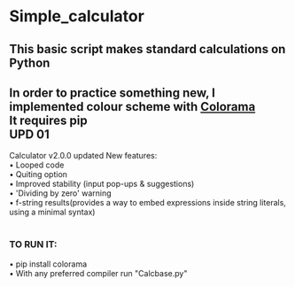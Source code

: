 Simple_calculator
====
This basic script makes standard calculations on Python
----
In order to practice something new, I implemented colour scheme with [Colorama](https://pypi.org/project/colorama/) <br>
It requires pip <br>
UPD 01
----
Calculator v2.0.0 updated
New features: <br>
	• Looped code <br> 
	• Quiting option <br>
	• Improved stability (input pop-ups & suggestions) <br>
	• 'Dividing by zero' warning <br>
	•  f-string results(provides a way to embed expressions inside string literals, using a minimal syntax) <br>
<br>
### TO RUN IT: <br>
• pip install colorama <br>
• With any preferred compiler run "Calcbase.py"
